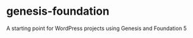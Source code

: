genesis-foundation
==================

A starting point for WordPress projects using Genesis and Foundation 5
